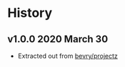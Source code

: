 # History

## v1.0.0 2020 March 30

-   Extracted out from [bevry/projectz](https://github.com/bevry/projectz)
